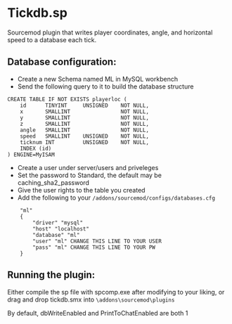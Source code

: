 

# Tickdb.sp

 Sourcemod plugin that writes player coordinates, angle, and horizontal speed to a database each tick.

## Database configuration:

 - Create a new Schema named ML in MySQL workbench
 - Send the following query to it to build the database structure

```
CREATE TABLE IF NOT EXISTS playerloc (
	id 		TINYINT 	UNSIGNED 	NOT NULL,
	x 		SMALLINT 				NOT NULL,
	y 		SMALLINT 				NOT NULL,
	z 		SMALLINT 				NOT NULL,
	angle 	SMALLINT 				NOT NULL,
	speed 	SMALLINT	UNSIGNED 	NOT NULL,
	ticknum INT 		UNSIGNED 	NOT NULL,
	INDEX (id)
) ENGINE=MyISAM

```
- Create a user under server/users and priveleges
- Set the password to Standard, the default may be caching_sha2_password
- Give the user rights to the table you created
- Add the following to your `/addons/sourcemod/configs/databases.cfg`

```
	"ml"
	{
		"driver" "mysql"
		"host" "localhost"
		"database" "ml"
		"user" "ml" CHANGE THIS LINE TO YOUR USER
		"pass" "ml" CHANGE THIS LINE TO YOUR PW
	}
```

  

## Running the plugin:

Either compile the sp file with spcomp.exe after modifying to your liking, or drag and drop tickdb.smx into `\addons\sourcemod\plugins`

By default, dbWriteEnabled and PrintToChatEnabled are both 1